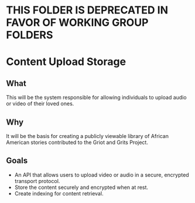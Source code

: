 # THIS FOLDER IS DEPRECATED IN FAVOR OF WORKING GROUP FOLDERS

# Content Upload Storage
## What  

This will be the system responsible for allowing individuals to upload audio or video of their loved ones.  

## Why

It will be the basis for creating a publicly viewable library of African American stories contributed to the Griot and Grits Project.

## Goals

* An API that allows users to upload video or audio in a secure, encrypted transport protocol.
* Store the content securely and encrypted when at rest.
* Create indexing for content retrieval.
